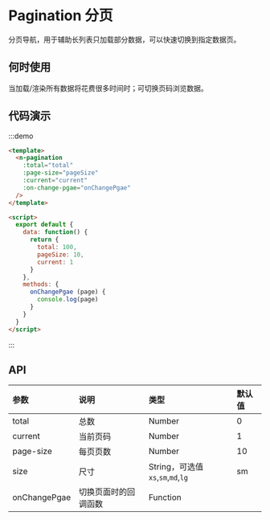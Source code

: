 
# Pagination 分页

分页导航，用于辅助长列表只加载部分数据，可以快速切换到指定数据页。

## 何时使用

当加载/渲染所有数据将花费很多时间时；可切换页码浏览数据。

## 代码演示
:::demo
```html
<template>
  <n-pagination
    :total="total"
    :page-size="pageSize"
    :current="current"
    :on-change-pgae="onChangePgae"
  />
</template>

<script>
  export default {
    data: function() {
      return {
        total: 100,
        pageSize: 10,
        current: 1
      }
    },
    methods: {
      onChangePgae (page) {
        console.log(page)
      }
    }
  }
</script>
```
:::

## API

| 参数 | 说明 | 类型 | 默认值 |
| :--- | :--- | :--- | :--- |
| total | 总数 | Number | 0 |
| current | 当前页码 | Number | 1 |
| page-size | 每页页数 | Number | 10 |
| size | 尺寸 | String，可选值`xs`,`sm`,`md`,`lg` | sm |
| onChangePgae | 切换页面时的回调函数 | Function| |